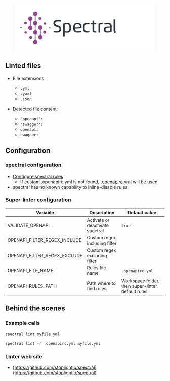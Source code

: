 <!-- markdownlint-disable MD033 MD041 -->
<!-- Generated by .automation/build.py, please do not update manually -->

<div align="center">
  <a href="https://github.com/stoplightio/spectral" target="blank" title="Visit linter Web Site">
    <img src="https://github.com/stoplightio/spectral/raw/develop/docs/img/spectral-banner.png" alt="spectral" height="150px">
  </a>
</div>

## Linted files

- File extensions:
  - `.yml`
  - `.yaml`
  - `.json`

- Detected file content:
  - `"openapi":`
  - `"swagger":`
  - `openapi:`
  - `swagger:`

## Configuration

### spectral configuration

- [Configure spectral rules](https://meta.stoplight.io/docs/spectral/docs/getting-started/3-rulesets.md)
  - If custom .openapirc.yml is not found, [.openapirc.yml](https://github.com/nvuillam/super-linter/tree/POC_RefactorInPython/TEMPLATES/.openapirc.yml) will be used
- spectral has no known capability to inline-disable rules

### Super-linter configuration

| Variable | Description | Default value |
| ----------------- | -------------- | -------------- |
| VALIDATE_OPENAPI | Activate or deactivate spectral | `true` |
| OPENAPI_FILTER_REGEX_INCLUDE | Custom regex including filter |  |
| OPENAPI_FILTER_REGEX_EXCLUDE | Custom regex excluding filter |  |
| OPENAPI_FILE_NAME | Rules file name | `.openapirc.yml` |
| OPENAPI_RULES_PATH | Path where to find rules | Workspace folder, then super-linter default rules |

## Behind the scenes

### Example calls

```shell
spectral lint myfile.yml
```

```shell
spectral lint -r .openapirc.yml myfile.yml
```

### Linter web site
- [https://github.com/stoplightio/spectral](https://github.com/stoplightio/spectral)

